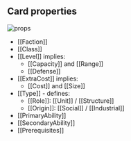 ## Card properties

![props](https://8bitgalaxy.com/images/card.png)

- [[Faction]]
- [[Class]]
- [[Level]] implies:
	- [[Capacity]] and [[Range]]
	- [[Defense]]
- [[ExtraCost]] implies:
	- [[Cost]] and [[Size]]
- [[Type]] - defines:
	- [[Role]]: [[Unit]] / [[Structure]]
	- [[Origin]]: [[Social]] / [[Industrial]]
- [[PrimaryAbility]]
- [[SecondaryAbility]]
- [[Prerequisites]]
